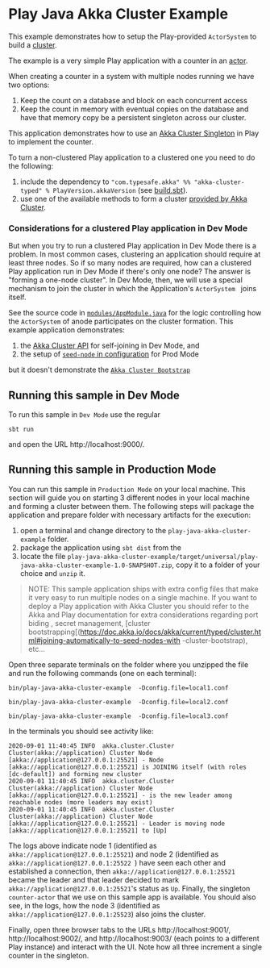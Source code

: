 # Play Java Akka Cluster Example

This example demonstrates how to setup the Play-provided `ActorSystem` to build a [cluster](https://doc.akka.io/docs/akka/current/typed/cluster.html).

The example is a very simple Play application with a counter in an [actor](app/services/CounterActor.java).

When creating a counter in a system with multiple nodes running we have two options:

1. Keep the count on a database and block on each concurrent access
2. Keep the count in memory with eventual copies on the database and have that memory copy be a persistent singleton across our cluster.

This application demonstrates how to use an [Akka Cluster Singleton](https://doc.akka.io/docs/akka/current/typed/cluster-singleton.html#example) in
 Play to implement the counter.
 
To turn a non-clustered Play application to a clustered one you need to do the following:

1. include the dependency to `"com.typesafe.akka" %% "akka-cluster-typed" % PlayVersion.akkaVersion` (see [build.sbt](build.sbt)).
2. use one of the available methods to form a cluster [provided by Akka Cluster](https://doc.akka.io/docs/akka/current/typed/cluster.html#joining).

### Considerations for a clustered Play application in Dev Mode

But when you try to run a clustered Play application in Dev Mode there is a problem. In most common cases, clustering an application should require
 at least three nodes. So if so many nodes are required, how can a clustered Play application run in Dev Mode if there's only one node? The answer
  is "forming a one-node cluster". In Dev Mode, then, we will use a special mechanism to join the cluster in which the Application's `ActorSystem
  ` joins itself.
  
See the source code in [`modules/AppModule.java`](modules/AppModule.java) for the logic controlling how the `ActorSystem` of anode participates on
 the cluster formation. This example application demonstrates:
 
1. the [Akka Cluster API](https://doc.akka.io/docs/akka/current/typed/cluster.html#joining-programmatically-to-seed-nodes) for self-joining in Dev Mode, and 
2. the setup of [`seed-node` in configuration](https://doc.akka.io/docs/akka/current/typed/cluster.html#joining-configured-seed-nodes) for Prod Mode
 
but it doesn't demonstrate the [`Akka Cluster Bootstrap`](https://doc.akka.io/docs/akka/current/typed/cluster.html#joining-automatically-to-seed-nodes-with-cluster-bootstrap)

## Running this sample in Dev Mode

To run this sample in `Dev Mode` use the regular 

`sbt run` 

and open the URL http://localhost:9000/.

## Running this sample in Production Mode

You can run this sample in `Production Mode` on your local machine. This section will guide you on starting 3 different nodes in your local machine
 and forming a cluster between them. The following steps will package the application and prepare folder with necessary artifacts for the execution: 
 
1. open a terminal and change directory to the `play-java-akka-cluster-example` folder.
2. package the application using `sbt dist` from the 
3. locate the file `play-java-akka-cluster-example/target/universal/play-java-akka-cluster-example-1.0-SNAPSHOT.zip`, copy it to a folder of your
 choice and `unzip` it.

> NOTE: This sample application ships with extra config files that make it very easy to run multiple nodes on a single machine. If you want to
> deploy a Play application with Akka Cluster you should refer to the Akka and Play documentation for extra considerations regarding port biding
>, secret management, [cluster bootstrapping[(https://doc.akka.io/docs/akka/current/typed/cluster.html#joining-automatically-to-seed-nodes-with
>-cluster-bootstrap), etc...


Open three separate terminals on the folder where you unzipped the file and run the following commands (one on each terminal):
 
`bin/play-java-akka-cluster-example  -Dconfig.file=local1.conf`

`bin/play-java-akka-cluster-example  -Dconfig.file=local2.conf`

`bin/play-java-akka-cluster-example  -Dconfig.file=local3.conf`

In the terminals you should see activity like:


```
2020-09-01 11:40:45 INFO  akka.cluster.Cluster Cluster(akka://application) Cluster Node [akka://application@127.0.0.1:25521] - Node [akka://application@127.0.0.1:25521] is JOINING itself (with roles [dc-default]) and forming new cluster
2020-09-01 11:40:45 INFO  akka.cluster.Cluster Cluster(akka://application) Cluster Node [akka://application@127.0.0.1:25521] - is the new leader among reachable nodes (more leaders may exist)
2020-09-01 11:40:45 INFO  akka.cluster.Cluster Cluster(akka://application) Cluster Node [akka://application@127.0.0.1:25521] - Leader is moving node [akka://application@127.0.0.1:25521] to [Up]
```

The logs above indicate node 1 (identified as `akka://application@127.0.0.1:25521`) and node 2 (identified as `akka://application@127.0.0.1:25522
`) have seen each other and established a connection, then `akka://application@127.0.0.1:25521` became the leader and that leader decided to mark
 `akka://application@127.0.0.1:25521`'s status as `Up`. Finally, the singleton `counter-actor` that we use on this sample app is available. You
  should also see, in the logs, how the node 3 (identified as `akka://application@127.0.0.1:25523`) also joins the cluster.

Finally, open three browser tabs to the URLs http://localhost:9001/, http://localhost:9002/, and http://localhost:9003/ (each points to a different
 Play instance) and interact with the UI. Note how all three increment a single counter in the singleton.

